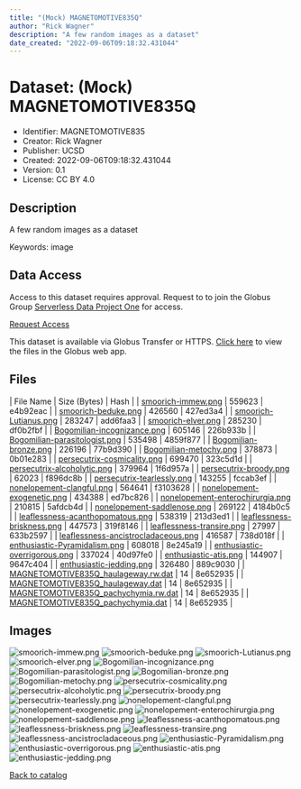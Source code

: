 ```yaml
---
title: "(Mock) MAGNETOMOTIVE835Q"
author: "Rick Wagner"
description: "A few random images as a dataset"
date_created: "2022-09-06T09:18:32.431044"
---
```

# Dataset: (Mock) MAGNETOMOTIVE835Q
- Identifier: MAGNETOMOTIVE835
- Creator: Rick Wagner
- Publisher: UCSD
- Created: 2022-09-06T09:18:32.431044
- Version: 0.1
- License: CC BY 4.0


## Description
A few random images as a dataset

Keywords: image


## Data Access
Access to this dataset requires approval. Request to to join the Globus Group [Serverless Data Project One](https://app.globus.org/groups/cf9d1f5b-3496-11ed-b941-972795fc9504) for access.

[Request Access](https://app.globus.org/groups/cf9d1f5b-3496-11ed-b941-972795fc9504/join)

This dataset is available via Globus Transfer or HTTPS.
[Click here](https://app.globus.org/file-manager?origin_id=527fe9c0-5782-4a2a-a097-ea2f06fe68aba&origin_path=/restricted/MAGNETOMOTIVE835/) to view the files in the Globus web app.


## Files

| File Name | Size (Bytes) | Hash |
| [smoorich-immew.png](https://g-079c7d.ca528.03c0.data.globus.org/restricted/MAGNETOMOTIVE835/smoorich-immew.png) | 559623 | e4b92eac |
| [smoorich-beduke.png](https://g-079c7d.ca528.03c0.data.globus.org/restricted/MAGNETOMOTIVE835/smoorich-beduke.png) | 426560 | 427ed3a4 |
| [smoorich-Lutianus.png](https://g-079c7d.ca528.03c0.data.globus.org/restricted/MAGNETOMOTIVE835/smoorich-Lutianus.png) | 283247 | add6faa3 |
| [smoorich-elver.png](https://g-079c7d.ca528.03c0.data.globus.org/restricted/MAGNETOMOTIVE835/smoorich-elver.png) | 285230 | df0b2fbf |
| [Bogomilian-incognizance.png](https://g-079c7d.ca528.03c0.data.globus.org/restricted/MAGNETOMOTIVE835/Bogomilian-incognizance.png) | 605146 | 226b933b |
| [Bogomilian-parasitologist.png](https://g-079c7d.ca528.03c0.data.globus.org/restricted/MAGNETOMOTIVE835/Bogomilian-parasitologist.png) | 535498 | 4859f877 |
| [Bogomilian-bronze.png](https://g-079c7d.ca528.03c0.data.globus.org/restricted/MAGNETOMOTIVE835/Bogomilian-bronze.png) | 226196 | 77b9d390 |
| [Bogomilian-metochy.png](https://g-079c7d.ca528.03c0.data.globus.org/restricted/MAGNETOMOTIVE835/Bogomilian-metochy.png) | 378873 | 0b01e283 |
| [persecutrix-cosmicality.png](https://g-079c7d.ca528.03c0.data.globus.org/restricted/MAGNETOMOTIVE835/persecutrix-cosmicality.png) | 699470 | 323c5d1d |
| [persecutrix-alcoholytic.png](https://g-079c7d.ca528.03c0.data.globus.org/restricted/MAGNETOMOTIVE835/persecutrix-alcoholytic.png) | 379964 | 1f6d957a |
| [persecutrix-broody.png](https://g-079c7d.ca528.03c0.data.globus.org/restricted/MAGNETOMOTIVE835/persecutrix-broody.png) | 62023 | f896dc8b |
| [persecutrix-tearlessly.png](https://g-079c7d.ca528.03c0.data.globus.org/restricted/MAGNETOMOTIVE835/persecutrix-tearlessly.png) | 143255 | fccab3ef |
| [nonelopement-clangful.png](https://g-079c7d.ca528.03c0.data.globus.org/restricted/MAGNETOMOTIVE835/nonelopement-clangful.png) | 564641 | f3103628 |
| [nonelopement-exogenetic.png](https://g-079c7d.ca528.03c0.data.globus.org/restricted/MAGNETOMOTIVE835/nonelopement-exogenetic.png) | 434388 | ed7bc826 |
| [nonelopement-enterochirurgia.png](https://g-079c7d.ca528.03c0.data.globus.org/restricted/MAGNETOMOTIVE835/nonelopement-enterochirurgia.png) | 210815 | 5afdcb4d |
| [nonelopement-saddlenose.png](https://g-079c7d.ca528.03c0.data.globus.org/restricted/MAGNETOMOTIVE835/nonelopement-saddlenose.png) | 269122 | 4184b0c5 |
| [leaflessness-acanthopomatous.png](https://g-079c7d.ca528.03c0.data.globus.org/restricted/MAGNETOMOTIVE835/leaflessness-acanthopomatous.png) | 538319 | 213d3ed1 |
| [leaflessness-briskness.png](https://g-079c7d.ca528.03c0.data.globus.org/restricted/MAGNETOMOTIVE835/leaflessness-briskness.png) | 447573 | 319f8146 |
| [leaflessness-transire.png](https://g-079c7d.ca528.03c0.data.globus.org/restricted/MAGNETOMOTIVE835/leaflessness-transire.png) | 27997 | 633b2597 |
| [leaflessness-ancistrocladaceous.png](https://g-079c7d.ca528.03c0.data.globus.org/restricted/MAGNETOMOTIVE835/leaflessness-ancistrocladaceous.png) | 416587 | 738d018f |
| [enthusiastic-Pyramidalism.png](https://g-079c7d.ca528.03c0.data.globus.org/restricted/MAGNETOMOTIVE835/enthusiastic-Pyramidalism.png) | 608018 | 8e245a19 |
| [enthusiastic-overrigorous.png](https://g-079c7d.ca528.03c0.data.globus.org/restricted/MAGNETOMOTIVE835/enthusiastic-overrigorous.png) | 337024 | 40d97fe0 |
| [enthusiastic-atis.png](https://g-079c7d.ca528.03c0.data.globus.org/restricted/MAGNETOMOTIVE835/enthusiastic-atis.png) | 144907 | 9647c404 |
| [enthusiastic-jedding.png](https://g-079c7d.ca528.03c0.data.globus.org/restricted/MAGNETOMOTIVE835/enthusiastic-jedding.png) | 326480 | 889c9030 |
| [MAGNETOMOTIVE835Q_haulageway.rw.dat](https://g-079c7d.ca528.03c0.data.globus.org/restricted/MAGNETOMOTIVE835/MAGNETOMOTIVE835Q_haulageway.rw.dat) | 14 | 8e652935 |
| [MAGNETOMOTIVE835Q_haulageway.dat](https://g-079c7d.ca528.03c0.data.globus.org/restricted/MAGNETOMOTIVE835/MAGNETOMOTIVE835Q_haulageway.dat) | 14 | 8e652935 |
| [MAGNETOMOTIVE835Q_pachychymia.rw.dat](https://g-079c7d.ca528.03c0.data.globus.org/restricted/MAGNETOMOTIVE835/MAGNETOMOTIVE835Q_pachychymia.rw.dat) | 14 | 8e652935 |
| [MAGNETOMOTIVE835Q_pachychymia.dat](https://g-079c7d.ca528.03c0.data.globus.org/restricted/MAGNETOMOTIVE835/MAGNETOMOTIVE835Q_pachychymia.dat) | 14 | 8e652935 |


## Images
![smoorich-immew.png](https://g-079c7d.ca528.03c0.data.globus.org/restricted/MAGNETOMOTIVE835/smoorich-immew.png) ![smoorich-beduke.png](https://g-079c7d.ca528.03c0.data.globus.org/restricted/MAGNETOMOTIVE835/smoorich-beduke.png) ![smoorich-Lutianus.png](https://g-079c7d.ca528.03c0.data.globus.org/restricted/MAGNETOMOTIVE835/smoorich-Lutianus.png) ![smoorich-elver.png](https://g-079c7d.ca528.03c0.data.globus.org/restricted/MAGNETOMOTIVE835/smoorich-elver.png) ![Bogomilian-incognizance.png](https://g-079c7d.ca528.03c0.data.globus.org/restricted/MAGNETOMOTIVE835/Bogomilian-incognizance.png) ![Bogomilian-parasitologist.png](https://g-079c7d.ca528.03c0.data.globus.org/restricted/MAGNETOMOTIVE835/Bogomilian-parasitologist.png) ![Bogomilian-bronze.png](https://g-079c7d.ca528.03c0.data.globus.org/restricted/MAGNETOMOTIVE835/Bogomilian-bronze.png) ![Bogomilian-metochy.png](https://g-079c7d.ca528.03c0.data.globus.org/restricted/MAGNETOMOTIVE835/Bogomilian-metochy.png) ![persecutrix-cosmicality.png](https://g-079c7d.ca528.03c0.data.globus.org/restricted/MAGNETOMOTIVE835/persecutrix-cosmicality.png) ![persecutrix-alcoholytic.png](https://g-079c7d.ca528.03c0.data.globus.org/restricted/MAGNETOMOTIVE835/persecutrix-alcoholytic.png) ![persecutrix-broody.png](https://g-079c7d.ca528.03c0.data.globus.org/restricted/MAGNETOMOTIVE835/persecutrix-broody.png) ![persecutrix-tearlessly.png](https://g-079c7d.ca528.03c0.data.globus.org/restricted/MAGNETOMOTIVE835/persecutrix-tearlessly.png) ![nonelopement-clangful.png](https://g-079c7d.ca528.03c0.data.globus.org/restricted/MAGNETOMOTIVE835/nonelopement-clangful.png) ![nonelopement-exogenetic.png](https://g-079c7d.ca528.03c0.data.globus.org/restricted/MAGNETOMOTIVE835/nonelopement-exogenetic.png) ![nonelopement-enterochirurgia.png](https://g-079c7d.ca528.03c0.data.globus.org/restricted/MAGNETOMOTIVE835/nonelopement-enterochirurgia.png) ![nonelopement-saddlenose.png](https://g-079c7d.ca528.03c0.data.globus.org/restricted/MAGNETOMOTIVE835/nonelopement-saddlenose.png) ![leaflessness-acanthopomatous.png](https://g-079c7d.ca528.03c0.data.globus.org/restricted/MAGNETOMOTIVE835/leaflessness-acanthopomatous.png) ![leaflessness-briskness.png](https://g-079c7d.ca528.03c0.data.globus.org/restricted/MAGNETOMOTIVE835/leaflessness-briskness.png) ![leaflessness-transire.png](https://g-079c7d.ca528.03c0.data.globus.org/restricted/MAGNETOMOTIVE835/leaflessness-transire.png) ![leaflessness-ancistrocladaceous.png](https://g-079c7d.ca528.03c0.data.globus.org/restricted/MAGNETOMOTIVE835/leaflessness-ancistrocladaceous.png) ![enthusiastic-Pyramidalism.png](https://g-079c7d.ca528.03c0.data.globus.org/restricted/MAGNETOMOTIVE835/enthusiastic-Pyramidalism.png) ![enthusiastic-overrigorous.png](https://g-079c7d.ca528.03c0.data.globus.org/restricted/MAGNETOMOTIVE835/enthusiastic-overrigorous.png) ![enthusiastic-atis.png](https://g-079c7d.ca528.03c0.data.globus.org/restricted/MAGNETOMOTIVE835/enthusiastic-atis.png) ![enthusiastic-jedding.png](https://g-079c7d.ca528.03c0.data.globus.org/restricted/MAGNETOMOTIVE835/enthusiastic-jedding.png) 

[Back to catalog](./)


